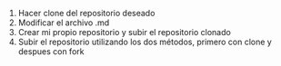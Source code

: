 1. Hacer clone del repositorio deseado
2. Modificar el archivo .md
3. Crear mi propio repositorio y subir el repositorio clonado
4. Subir el repositorio utilizando los dos métodos, primero con clone y despues con fork
